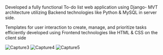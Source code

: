 Developed a fully functional To-do list web application using Django- MVT architecture utilizing Backend technologies like Python &
MySQL in server side.

Templates for user interaction to create, manage, and prioritize tasks
efficiently developed using Frontend technologies like HTML & CSS
on the client side



![Capture3](https://github.com/akshithsunil/Todo-List-Web-App/assets/166625604/8d15cd8b-b3bc-4bbc-a0e4-69c5056f5dfb)
![Capture4](https://github.com/akshithsunil/Todo-List-Web-App/assets/166625604/0b9a3c46-a282-44ea-8ab3-cbf12044e85f)
![Capture5](https://github.com/akshithsunil/Todo-List-Web-App/assets/166625604/34ec0e71-55f5-4169-8210-a27b05ddc5a2)
